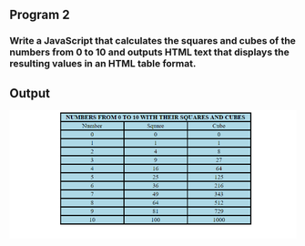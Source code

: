 ## Program 2

###  Write a JavaScript that calculates the squares and cubes of the numbers from 0 to 10 and outputs HTML text that displays the resulting values in an HTML table format.

## Output

![](../images/pg2.PNG)